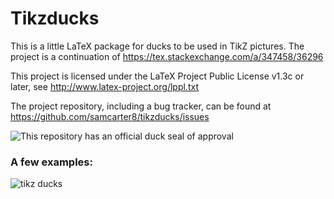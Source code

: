 # Tikzducks

This is a little LaTeX package for ducks to be used in TikZ pictures. The project is a continuation of https://tex.stackexchange.com/a/347458/36296

This project is licensed under the LaTeX Project Public License v1.3c or later, see http://www.latex-project.org/lppl.txt

The project repository, including a bug tracker, can be found at https://github.com/samcarter8/tikzducks/issues

![This repository has an official duck seal of approval](https://i.stack.imgur.com/mSAtL.png)

### A few examples:

![tikz ducks](https://user-images.githubusercontent.com/8226363/29253620-1c4ea2de-8082-11e7-800b-64df42ce6a66.png)
